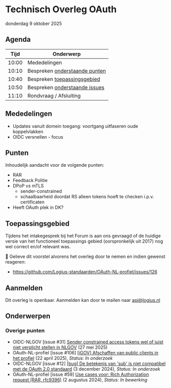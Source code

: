 <!-----------------------------







   :warning: Dit bestand wordt automatisch gegenereerd.
   :warning: Handmatige toevoegingen worden overschreven.







----------------------------->
# Technisch Overleg OAuth

donderdag 9 oktober 2025

## Agenda

| Tijd  | Onderwerp                                     |
| ----- | --------------------------------------------- |
| 10:00 | Mededelingen                                  |
| 10:10 | Bespreken [onderstaande punten](#punten)      |
| 10:40 | Bespreken [toepassingsgebied](#toepassingsgebied)|
| 10:50 | Bespreken [onderstaande issues](#onderwerpen) |
| 11:10 | Rondvraag / Afsluiting                        |

## Mededelingen

- Updates vanuit domein toegang: voortgang uitfaseren oude koppelvlakken 
- OIDC versnellen - focus

## Punten

Inhoudelijk aandacht voor de volgende punten:
- RAR
- Feedback Politie
- DPoP vs mTLS
  - sender-constrained
  - schaalbaarheid doordat RS alleen tokens hoeft te checken i.p.v. certificaten
- Heeft OAuth plek in DK?

## Toepassingsgebied

Tijdens het intakegesprek bij het Forum is aan ons gevraagd of de huidige versie van het functioneel toepassings gebied (oorspronkelijk uit 2017) nog wel correct en/of relevant was.

:pushpin: Gelieve dit voorstel alvorens het overleg door te nemen en indien gewenst reageren:
- https://github.com/Logius-standaarden/OAuth-NL-profiel/issues/126

## Aanmelden

Dit overleg is openbaar. Aanmelden kan door te mailen naar api@logius.nl

## Onderwerpen

### Overige punten
* OIDC-NLGOV [issue #31] [Sender constrained access tokens wel of juist niet verplicht stellen in NLGOV](https://github.com/Logius-standaarden/OIDC-NLGOV/issues/31) (27 mei 2025)
* OAuth-NL-profiel [issue #106] [[iGOV] Afschaffen van public clients in het profiel](https://github.com/Logius-standaarden/OAuth-NL-profiel/issues/106) (22 april 2025), _Status: In onderzoek_
* OIDC-NLGOV [issue #12] [[bug] De betekenis van 'sub' is niet compatibel met de OAuth 2.0 standaard](https://github.com/Logius-standaarden/OIDC-NLGOV/issues/12) (3 december 2024), _Status: In onderzoek_
* OAuth-NL-profiel [issue #59] [Use cases voor: Rich Authorization request (RAR, rfc9396)](https://github.com/Logius-standaarden/OAuth-NL-profiel/issues/59) (2 augustus 2024), _Status: In bewerking_
